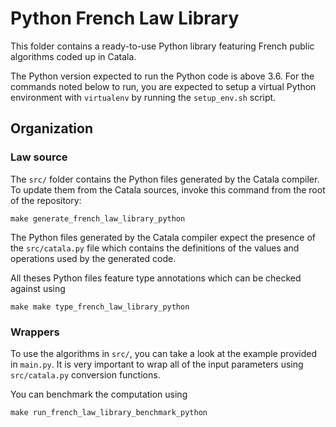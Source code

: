 # Python French Law Library

This folder contains a ready-to-use Python library featuring French public
algorithms coded up in Catala.

The Python version expected to run the Python code is above 3.6. For the commands
noted below to run, you are expected to setup a virtual Python environment with
`virtualenv` by running the `setup_env.sh` script.

## Organization

### Law source

The `src/` folder contains the Python files generated by the Catala compiler.
To update them from the Catala sources, invoke this command from the root
of the repository:

```
make generate_french_law_library_python
```

The Python files generated by the Catala compiler expect the presence of the
`src/catala.py` file which contains the definitions of the values and operations
used by the generated code.

All theses Python files feature type annotations which can be checked against
using

```
make make type_french_law_library_python
```

### Wrappers

To use the algorithms in `src/`, you can take a look at the example provided in
`main.py`. It is very important to wrap all of the input parameters using
`src/catala.py` conversion functions.

You can benchmark the computation using

```
make run_french_law_library_benchmark_python
```
